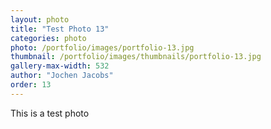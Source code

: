```yaml
---
layout: photo
title: "Test Photo 13"
categories: photo
photo: /portfolio/images/portfolio-13.jpg
thumbnail: /portfolio/images/thumbnails/portfolio-13.jpg
gallery-max-width: 532
author: "Jochen Jacobs"
order: 13
---
```


This is a test photo
